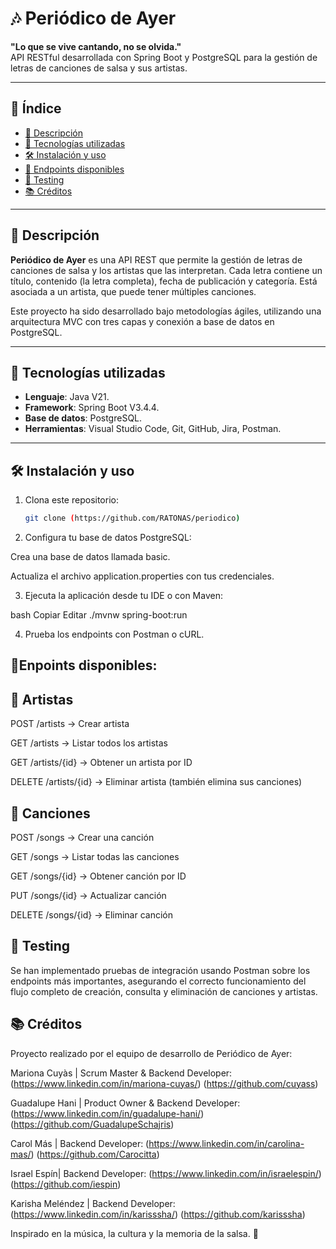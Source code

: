 # 🎶 Periódico de Ayer

**"Lo que se vive cantando, no se olvida."**  
API RESTful desarrollada con Spring Boot y PostgreSQL para la gestión de letras de canciones de salsa y sus artistas.

---

## 📌 Índice

- [📖 Descripción](#-descripción)
- [🚀 Tecnologías utilizadas](#-tecnologías-utilizadas)
- [🛠️ Instalación y uso](#️-instalación-y-uso)
- [🔧 Endpoints disponibles](#-endpoints-disponibles)
- [🧪 Testing](#-testing)
- [📚 Créditos](#-créditos)

---

## 📖 Descripción

**Periódico de Ayer** es una API REST que permite la gestión de letras de canciones de salsa y los artistas que las interpretan. Cada letra contiene un título, contenido (la letra completa), fecha de publicación y categoría. Está asociada a un artista, que puede tener múltiples canciones.

Este proyecto ha sido desarrollado bajo metodologías ágiles, utilizando una arquitectura MVC con tres capas y conexión a base de datos en PostgreSQL.

---

## 🚀 Tecnologías utilizadas

- **Lenguaje**: Java V21.
- **Framework**: Spring Boot V3.4.4.
- **Base de datos**: PostgreSQL.
- **Herramientas**: Visual Studio Code, Git, GitHub, Jira, Postman.

---

## 🛠️ Instalación y uso

1. Clona este repositorio:
   ```bash
   git clone (https://github.com/RATONAS/periodico)

2. Configura tu base de datos PostgreSQL:

Crea una base de datos llamada basic.

Actualiza el archivo application.properties con tus credenciales.

3. Ejecuta la aplicación desde tu IDE o con Maven:

bash
Copiar
Editar
./mvnw spring-boot:run

4. Prueba los endpoints con Postman o cURL.

## 🔧Enpoints disponibles:

## 🎤 Artistas
POST /artists → Crear artista

GET /artists → Listar todos los artistas

GET /artists/{id} → Obtener un artista por ID

DELETE /artists/{id} → Eliminar artista (también elimina sus canciones)

## 🎵 Canciones
POST /songs → Crear una canción

GET /songs → Listar todas las canciones

GET /songs/{id} → Obtener canción por ID

PUT /songs/{id} → Actualizar canción

DELETE /songs/{id} → Eliminar canción

## 🧪 Testing
Se han implementado pruebas de integración usando Postman sobre los endpoints más importantes, 
asegurando el correcto funcionamiento del flujo completo de creación, consulta y eliminación de canciones y artistas.

## 📚 Créditos
Proyecto realizado por el equipo de desarrollo de Periódico de Ayer:

Mariona Cuyàs | Scrum Master & Backend Developer: 
(https://www.linkedin.com/in/mariona-cuyas/)  (https://github.com/cuyass)

Guadalupe Hani | Product Owner & Backend Developer: 
(https://www.linkedin.com/in/guadalupe-hani/)  (https://github.com/GuadalupeSchajris)

Carol Más | Backend Developer: 
(https://www.linkedin.com/in/carolina-mas/)  (https://github.com/Carocitta)

Israel Espín| Backend Developer: 
(https://www.linkedin.com/in/israelespin/)  (https://github.com/iespin)

Karisha Meléndez | Backend Developer: 
(https://www.linkedin.com/in/karisssha/)  (https://github.com/karisssha)

Inspirado en la música, la cultura y la memoria de la salsa. 🎺





